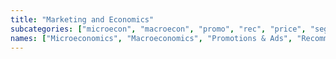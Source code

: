 ```yaml
---
title: "Marketing and Economics"
subcategories: ["microecon", "macroecon", "promo", "rec", "price", "segment", "churn", "trading", "accounting"]
names: ["Microeconomics", "Macroeconomics", "Promotions & Ads", "Recommenders", "Pricing", "RFM & Segmentation", "Churn & CLV", "Trading", "Accounting"]
---
```

